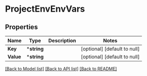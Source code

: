 # ProjectEnvEnvVars

## Properties
Name | Type | Description | Notes
------------ | ------------- | ------------- | -------------
**Key** | ***string** |  | [optional] [default to null]
**Value** | ***string** |  | [optional] [default to null]

[[Back to Model list]](../README.md#documentation-for-models) [[Back to API list]](../README.md#documentation-for-api-endpoints) [[Back to README]](../README.md)



